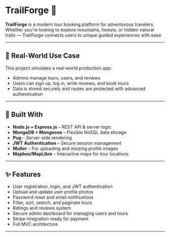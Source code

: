 # TrailForge 🥾

**TrailForge** is a modern tour booking platform for adventurous travelers. Whether you're looking to explore mountains, forests, or hidden natural trails — TrailForge connects users to unique guided experiences with ease.

---

## 💼 Real-World Use Case

This project simulates a real-world production app:
- Admins manage tours, users, and reviews
- Users can sign up, log in, write reviews, and book tours
- Data is stored securely and routes are protected with advanced authentication

---

## 🔧 Built With

- **Node.js + Express.js** – REST API & server logic
- **MongoDB + Mongoose** – Flexible NoSQL data storage
- **Pug** – Server-side rendering
- **JWT Authentication** – Secure session management
- **Multer** – For uploading and resizing profile images
- **Mapbox/MapLibre** – Interactive maps for tour locations

---

## ✨ Features

- User registration, login, and JWT authentication
- Upload and update user profile photos
- Password reset and email notifications
- Filter, sort, search, and paginate tours
- Ratings and reviews system
- Secure admin dashboard for managing users and tours
- Stripe integration ready for payment
- Full MVC architecture

---
